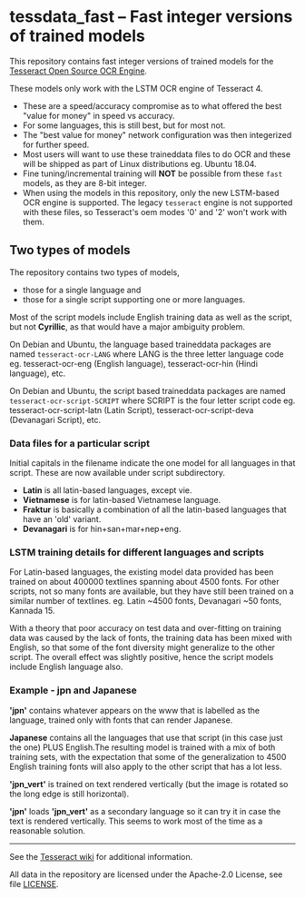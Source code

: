 # tessdata_fast – Fast integer versions of trained models

This repository contains fast integer versions of trained models for
the [Tesseract Open Source OCR Engine](https://github.com/tesseract-ocr/tesseract).

These models only work with the LSTM OCR engine of Tesseract 4.

- These are a speed/accuracy compromise as to what offered the best "value for money" in speed vs accuracy.
- For some languages, this is still best, but for most not.
- The "best value for money" network configuration was then integerized for further speed.
- Most users will want to use these traineddata files to do OCR and these will be shipped as part of Linux distributions
  eg. Ubuntu 18.04.
- Fine tuning/incremental training will **NOT** be possible from these `fast` models, as they are 8-bit integer.
- When using the models in this repository, only the new LSTM-based OCR engine is supported. The legacy `tesseract`
  engine is not supported with these files, so Tesseract's oem modes '0' and '2' won't work with them.

## Two types of models

The repository contains two types of models,

- those for a single language and
- those for a single script supporting one or more languages.

Most of the script models include English training data as well as the script, but not **Cyrillic**, as that would have
a major ambiguity problem.

On Debian and Ubuntu, the language based traineddata packages are named `tesseract-ocr-LANG` where LANG is the three
letter language code eg. tesseract-ocr-eng (English language), tesseract-ocr-hin (Hindi language), etc.

On Debian and Ubuntu, the script based traineddata packages are named `tesseract-ocr-script-SCRIPT` where SCRIPT is the
four letter script code eg. tesseract-ocr-script-latn (Latin Script), tesseract-ocr-script-deva (Devanagari Script),
etc.

### Data files for a particular script

Initial capitals in the filename indicate the one model for all languages in that script. These are now available under
script subdirectory.

- **Latin** is all latin-based languages, except vie.
- **Vietnamese** is for latin-based Vietnamese language.
- **Fraktur** is basically a combination of all the latin-based languages that have an 'old' variant.
- **Devanagari** is for hin+san+mar+nep+eng.

### LSTM training details for different languages and scripts

For Latin-based languages, the existing model data provided has been trained on about 400000 textlines spanning about
4500 fonts. For other scripts, not so many fonts are available, but they have still been trained on a similar number of
textlines. eg. Latin ~4500 fonts, Devanagari ~50 fonts, Kannada 15.

With a theory that poor accuracy on test data and over-fitting on training data was caused by the lack of fonts, the
training data has been mixed with English, so that some of the font diversity might generalize to the other script. The
overall effect was slightly positive, hence the script models include English language also.

### Example - jpn and  Japanese

**'jpn'** contains whatever appears on the www that is labelled as the language, trained only with fonts that can render
Japanese.

**Japanese** contains all the languages that use that script (in this case just the one) PLUS English.The resulting
model is trained with a mix of both training sets, with the expectation that some of the generalization to 4500 English
training fonts will also apply to the other script that has a lot less.

**'jpn_vert'** is trained on text rendered vertically (but the image is rotated so the long edge is still horizontal).

**'jpn'** loads **'jpn_vert'** as a secondary language so it can try it in case the text is rendered vertically. This
seems to work most of the time as a reasonable solution.

--------------------------------

See the [Tesseract wiki](https://github.com/tesseract-ocr/tesseract/wiki/Data-Files) for additional information.

All data in the repository are licensed under the
Apache-2.0 License, see file [LICENSE](LICENSE).
